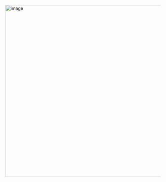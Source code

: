 <img width="1846" height="556" alt="image" src="https://github.com/user-attachments/assets/ec7ae6e8-ce83-4eba-a30e-1e5b7ff0e804" />
